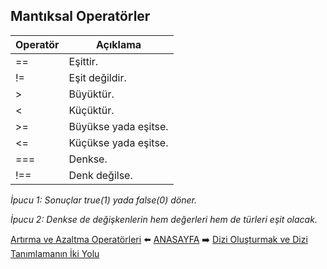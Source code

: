 ## Mantıksal Operatörler

| Operatör | Açıklama |
|----|----|
| \== | Eşittir. |
| \!= | Eşit değildir. |
| \> | Büyüktür. |
| \< | Küçüktür. |
| \>= | Büyükse yada eşitse. |
| \<= | Küçükse yada eşitse. |
| \=== | Denkse. |
| \!== | Denk değilse. |

*İpucu 1: Sonuçlar true(1) yada false(0) döner.*  

*İpucu 2: Denkse de değişkenlerin hem değerleri hem de türleri eşit olacak.*


[Artırma ve Azaltma Operatörleri](https://github.com/yeniceri1453/Ubuntu-Php/blob/master/notlar/artirma_azaltma.md) :arrow_left: [ANASAYFA](https://github.com/yeniceri1453/Ubuntu-Php/tree/master/php) :arrow_right: [Dizi Oluşturmak ve Dizi Tanımlamanın İki Yolu](https://github.com/yeniceri1453/Ubuntu-Php/blob/master/notlar/diziler.md)
